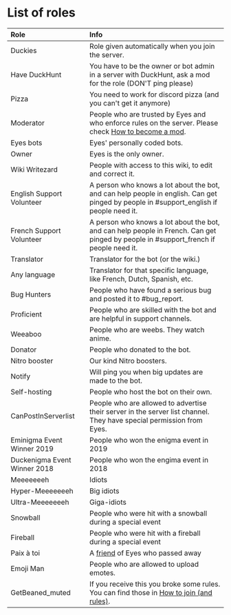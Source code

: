 # List of roles

| Role | Info |
| :--- | :--- |
| Duckies | Role given automatically when you join the server. |
| Have DuckHunt | You have to be the owner or bot admin in a server with DuckHunt, ask a mod for the role \(DON'T ping please\) |
| Pizza | You need to work for discord pizza \(and you can't get it anymore\) |
| Moderator | People who are trusted by Eyes and who enforce rules on the server. Please check [How to become a mod](how-to-become-a-mod.md). 
| Eyes bots | Eyes' personally coded bots.
| Owner | Eyes is the only owner.
| Wiki Writezard | People with access to this wiki, to edit and correct it. 
| English Support Volunteer | A person who knows a lot about the bot, and can help people in english. Can get pinged by people in #support\_english if people need it.
| French Support Volunteer | A person who knows a lot about the bot, and can help people in French. Can get pinged by people in #support\_french if people need it.
| Translator | Translator for the bot (or the wiki.) 
| Any language | Translator for that specific language, like French, Dutch, Spanish, etc. 
| Bug Hunters | People who have found a serious bug and posted it to #bug\_report. 
| Proficient | People who are skilled with the bot and are helpful in support channels.
| Weeaboo | People who are weebs. They watch anime. 
| Donator | People who donated to the bot. 
| Nitro booster| Our kind Nitro boosters. 
| Notify | Will ping you when big updates are made to the bot. 
| Self-hosting | People who host the bot on their own. 
| CanPostInServerlist | People who are allowed to advertise their server in the server list channel. They have special permission from Eyes.
| Eminigma Event Winner 2019 | People who won the enigma event in 2019 
| Duckenigma Event Winner 2018 | People who won the engima event in 2018 
| Meeeeeeeh | Idiots 
| Hyper-Meeeeeeeh | Big idiots 
| Ultra-Meeeeeeeh | Giga-idiots
| Snowball | People who were hit with a snowball during a special event 
| Fireball | People who were hit with a fireball during a special event
| Paix à toi | A [friend](https://cdn.discordapp.com/attachments/446074570156539915/683886001973886984/20200301_215828.jpg) of Eyes who passed away 
| Emoji Man | People who are allowed to upload emotes. 
| GetBeaned\_muted | If you receive this you broke some rules. You can find those in [How to join \(and rules\)](how-to-join.md).

